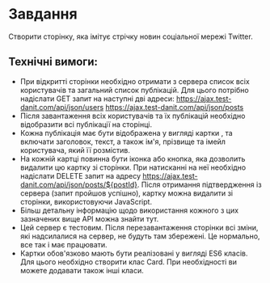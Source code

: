 # Завдання

Створити сторінку, яка імітує стрічку новин соціальної мережі Twitter.

## Технічні вимоги:

-   При відкритті сторінки необхідно отримати з сервера список всіх користувачів та загальний список публікацій. Для цього потрібно надіслати GET запит на наступні дві адреси:
    https://ajax.test-danit.com/api/json/users
    https://ajax.test-danit.com/api/json/posts
-   Після завантаження всіх користувачів та їх публікацій необхідно відобразити всі публікації на сторінці.
-   Кожна публікація має бути відображена у вигляді картки , та включати заголовок, текст, а також ім'я, прізвище та імейл користувача, який її розмістив.
-   На кожній картці повинна бути іконка або кнопка, яка дозволить видалити цю картку зі сторінки. При натисканні на неї необхідно надіслати DELETE запит на адресу https://ajax.test-danit.com/api/json/posts/${postId}. Після отримання підтвердження із сервера (запит пройшов успішно), картку можна видалити зі сторінки, використовуючи JavaScript.
-   Більш детальну інформацію щодо використання кожного з цих зазначених вище API можна знайти тут.
-   Цей сервер є тестовим. Після перезавантаження сторінки всі зміни, які надсилалися на сервер, не будуть там збережені. Це нормально, все так і має працювати.
-   Картки обов'язково мають бути реалізовані у вигляді ES6 класів. Для цього необхідно створити клас Card. При необхідності ви можете додавати також інші класи.
